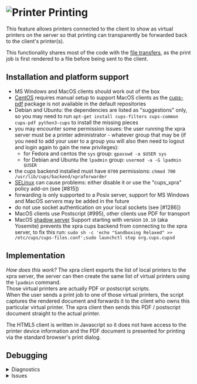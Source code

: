 # ![Printer](../images/icons/printer.png) Printing

This feature allows printers connected to the client to show as virtual printers on the server so that printing can transparently be forwarded back to the client's printer(s).

This functionality shares most of the code with the [file transfers](./File-Transfers.md), as the print job is first rendered to a file before being sent to the client.

## Installation and platform support
* MS Windows and MacOS clients should work out of the box
* [CentOS](https://www.centos.org/) requires manual setup to support MacOS clients as the [cups-pdf](http://www.cups-pdf.de/) package is not available in the default repositories
* Debian and Ubuntu: the dependencies are listed as "suggestions" only, so you may need to run `apt-get install cups-filters cups-common cups-pdf python3-cups` to install the missing pieces
* you may encounter some permission issues: the user running the xpra server must be a printer administrator - whatever group that may be (if you need to add your user to a group you will also then need to logout and login again to gain the new privileges):
    * for Fedora and centos the `sys` group: `gpasswd -a $USER sys`
    * for Debian and Ubuntu the `lpadmin` group: `usermod -a -G lpadmin $USER`
* the cups backend installed must have `0700` permissions: `chmod 700 /usr/lib/cups/backend/xpraforwarder`
* [SELinux](https://en.wikipedia.org/wiki/Security-Enhanced_Linux) can cause problems: either disable it or use the "cups_xpra" policy add-on (see [#815])
* forwarding is only supported to a Posix server, support for MS Windows and MacOS _servers_ may be added in the future
* do not use socket authentication on your local sockets (see [#1286])
* MacOS clients use Postscript (#995), other clients use PDF for transport
* MacOS [shadow server](../Usage/Shadow-Server) Support starting with version `10.10` (aka Yosemite) prevents the xpra cups backend from connecting to the xpra server, to fix this run: `sudo sh -c 'echo "Sandboxing Relaxed" >> /etc/cups/cups-files.conf';sudo launchctl stop org.cups.cupsd`


## Implementation

_How does this work?_
The xpra client exports the list of local printers to the xpra server, the server can then create the same list of virtual printers using the `lpadmin` command.\
Those virtual printers are actually PDF or postscript scripts.\
When the user sends a print job to one of those virtual printers, the script captures the rendered document and forwards it to the client who owns this particular virtual printer.
The xpra client then sends this PDF / postscript document straight to the actual printer.

The HTML5 client is written in Javascript so it does not have access to the printer device information and the PDF document is presented for printing via the standard browser's print dialog.


## Debugging
<details>
  <summary>Diagnostics</summary>

* run the [printing.py](../../xpra/platform/printing.py) diagnostic script to see which printers are detected - this script is available as `Print.exe` on MS Windows and as `Xpra.app/Contents/Helpers/Print` on MacOS
* you can use the same script to print files, ie: `./xpra/platform/printing.py /path/to/yourfile.pdf`
* run the client and server with the `-d printing` debug flags (see [debug logging](../Usage/Logging))
* look for the cups backend messages in your system log (ie: with journald: `sudo journalctl -f -t xpraforwarder`)
* for debugging the cups server backend, run: `cupsctl --debug-logging`
</details>
<details>
  <summary>Issues</summary>

* better printer options handling and forwarding: #1344
* printing enhancements - cups backend status: #1228
* printing conflicts with socket authentication module 'env': #1286
* printer forwarding doesn't work with encryption or authentication : #964
* printer forwarding on ubuntu: #928
</details>
